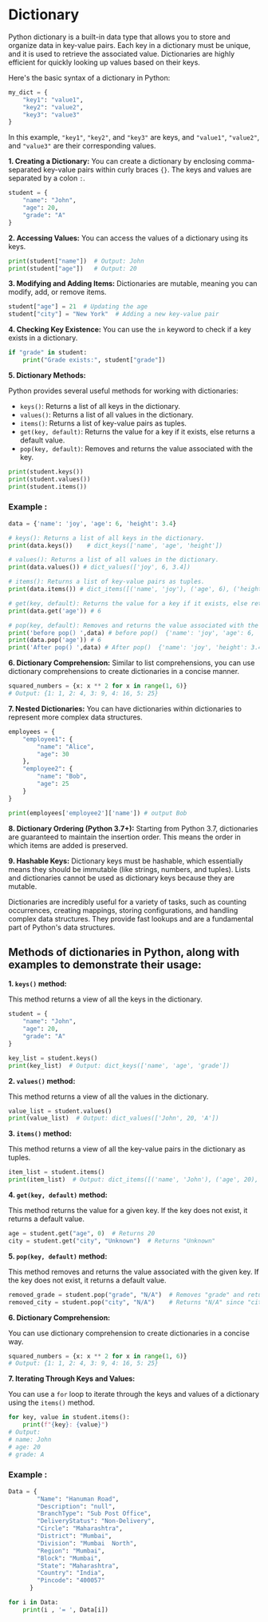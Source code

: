 # Dictionary

Python dictionary is a built-in data type that allows you to store and organize data in key-value pairs. Each key in a dictionary must be unique, and it is used to retrieve the associated value. Dictionaries are highly efficient for quickly looking up values based on their keys.

Here's the basic syntax of a dictionary in Python:

```python
my_dict = {
    "key1": "value1",
    "key2": "value2",
    "key3": "value3"
}
```

In this example, `"key1"`, `"key2"`, and `"key3"` are keys, and `"value1"`, `"value2"`, and `"value3"` are their corresponding values.



**1. Creating a Dictionary:**
You can create a dictionary by enclosing comma-separated key-value pairs within curly braces `{}`. The keys and values are separated by a colon `:`.

```python
student = {
    "name": "John",
    "age": 20,
    "grade": "A"
}
```

**2. Accessing Values:**
You can access the values of a dictionary using its keys.

```python
print(student["name"])  # Output: John
print(student["age"])   # Output: 20
```

**3. Modifying and Adding Items:**
Dictionaries are mutable, meaning you can modify, add, or remove items.

```python
student["age"] = 21  # Updating the age
student["city"] = "New York"  # Adding a new key-value pair
```

**4. Checking Key Existence:**
You can use the `in` keyword to check if a key exists in a dictionary.

```python
if "grade" in student:
    print("Grade exists:", student["grade"])
```

**5. Dictionary Methods:**

Python provides several useful methods for working with dictionaries:

- `keys()`: Returns a list of all keys in the dictionary.
- `values()`: Returns a list of all values in the dictionary.
- `items()`: Returns a list of key-value pairs as tuples.
- `get(key, default)`: Returns the value for a key if it exists, else returns a default value.
- `pop(key, default)`: Removes and returns the value associated with the key.

```python
print(student.keys())
print(student.values())
print(student.items())
```
### Example : 

```python
data = {'name': 'joy', 'age': 6, 'height': 3.4}

# keys(): Returns a list of all keys in the dictionary.
print(data.keys())    # dict_keys(['name', 'age', 'height'])

# values(): Returns a list of all values in the dictionary.
print(data.values()) # dict_values(['joy', 6, 3.4])

# items(): Returns a list of key-value pairs as tuples.
print(data.items()) # dict_items([('name', 'joy'), ('age', 6), ('height', 3.4)])

# get(key, default): Returns the value for a key if it exists, else returns a default value.
print(data.get('age')) # 6

# pop(key, default): Removes and returns the value associated with the key.
print('before pop() ',data) # before pop()  {'name': 'joy', 'age': 6, 'height': 3.4}
print(data.pop('age')) # 6
print('After pop() ',data) # After pop()  {'name': 'joy', 'height': 3.4}

```

**6. Dictionary Comprehension:**
Similar to list comprehensions, you can use dictionary comprehensions to create dictionaries in a concise manner.

```python
squared_numbers = {x: x ** 2 for x in range(1, 6)}
# Output: {1: 1, 2: 4, 3: 9, 4: 16, 5: 25}
```

**7. Nested Dictionaries:**
You can have dictionaries within dictionaries to represent more complex data structures.

```python
employees = {
    "employee1": {
        "name": "Alice",
        "age": 30
    },
    "employee2": {
        "name": "Bob",
        "age": 25
    }
}

print(employees['employee2']['name']) # output Bob

```

**8. Dictionary Ordering (Python 3.7+):**
Starting from Python 3.7, dictionaries are guaranteed to maintain the insertion order. This means the order in which items are added is preserved.

**9. Hashable Keys:**
Dictionary keys must be hashable, which essentially means they should be immutable (like strings, numbers, and tuples). Lists and dictionaries cannot be used as dictionary keys because they are mutable.

Dictionaries are incredibly useful for a variety of tasks, such as counting occurrences, creating mappings, storing configurations, and handling complex data structures. They provide fast lookups and are a fundamental part of Python's data structures.

## Methods of dictionaries in Python, along with examples to demonstrate their usage:


**1. `keys()` method:**

This method returns a view of all the keys in the dictionary.

```python
student = {
    "name": "John",
    "age": 20,
    "grade": "A"
}

key_list = student.keys()
print(key_list)  # Output: dict_keys(['name', 'age', 'grade'])
```

**2. `values()` method:**

This method returns a view of all the values in the dictionary.

```python
value_list = student.values()
print(value_list)  # Output: dict_values(['John', 20, 'A'])
```

**3. `items()` method:**

This method returns a view of all the key-value pairs in the dictionary as tuples.

```python
item_list = student.items()
print(item_list)  # Output: dict_items([('name', 'John'), ('age', 20), ('grade', 'A')])
```

**4. `get(key, default)` method:**

This method returns the value for a given key. If the key does not exist, it returns a default value.

```python
age = student.get("age", 0)  # Returns 20
city = student.get("city", "Unknown")  # Returns "Unknown"
```

**5. `pop(key, default)` method:**

This method removes and returns the value associated with the given key. If the key does not exist, it returns a default value.

```python
removed_grade = student.pop("grade", "N/A")  # Removes "grade" and returns "A"
removed_city = student.pop("city", "N/A")    # Returns "N/A" since "city" doesn't exist
```

**6. Dictionary Comprehension:**

You can use dictionary comprehension to create dictionaries in a concise way.

```python
squared_numbers = {x: x ** 2 for x in range(1, 6)}
# Output: {1: 1, 2: 4, 3: 9, 4: 16, 5: 25}
```

**7. Iterating Through Keys and Values:**

You can use a `for` loop to iterate through the keys and values of a dictionary using the `items()` method.

```python
for key, value in student.items():
    print(f"{key}: {value}")
# Output:
# name: John
# age: 20
# grade: A
```

### Example :

```python
Data = {
        "Name": "Hanuman Road",
        "Description": "null",
        "BranchType": "Sub Post Office",
        "DeliveryStatus": "Non-Delivery",
        "Circle": "Maharashtra",
        "District": "Mumbai",
        "Division": "Mumbai  North",
        "Region": "Mumbai",
        "Block": "Mumbai",
        "State": "Maharashtra",
        "Country": "India",
        "Pincode": "400057"
      }

for i in Data:
    print(i , '= ', Data[i])

```
